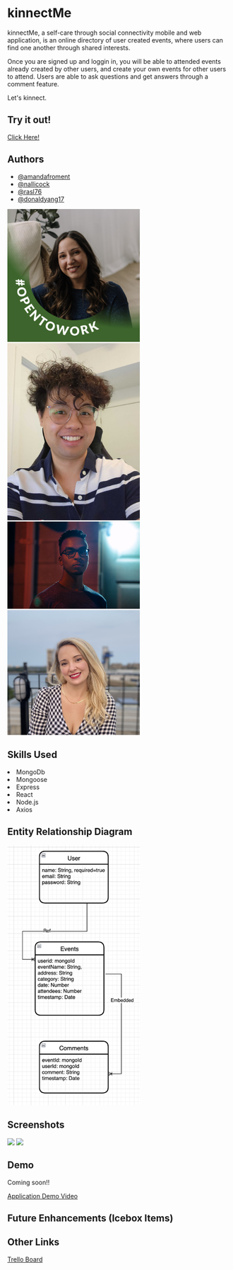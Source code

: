 # kinnectMe

kinnectMe, a self-care through social connectivity mobile and web application, is an online directory of user created events, where users can find one another through shared interests.

Once you are signed up and loggin in, you will be able to attended events already created by other users, and create your own events for other users to attend. Users are able to ask questions and get answers through a comment feature.

Let's kinnect.

## Try it out!

[Click Here!](https://kinnectme.herokuapp.com/)

## Authors

- [@amandafroment](https://github.com/amandafroment)
- [@nallicock](https://github.com/nallicock)
- [@rasl76](https://github.com/rasl76)
- [@donaldyang17](https://github.com/donaldyang17)

<img src="public/Amanda.png" width="300">
<img src="public/Donald.jpg" width="300">
<img src="public/Nick.jpg" width="300">
<img src="public/Renee.jpg" width="300">

## Skills Used

<li> MongoDb
<li> Mongoose
<li> Express
<li> React
<li> Node.js
<li> Axios

## Entity Relationship Diagram

<img src="public/ERD.png"  width="300">

## Screenshots

<img src="public/"  width="300">

<img src="main_app/static/css/images/logo.png" width="300">

## Demo

Coming soon!!

[Application Demo Video]()

## Future Enhancements (Icebox Items)

## Other Links

[Trello Board](https://trello.com/b/27LwwkwG/react-group-4#)
